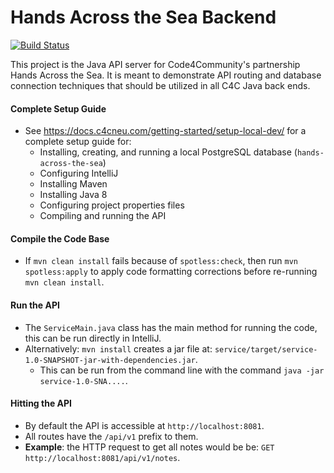 # Hands Across the Sea Backend

[![Build Status](https://travis-ci.com/Code-4-Community/hands-across-the-sea-backend.svg?branch=master)](https://travis-ci.com/Code-4-Community/hands-across-the-sea-backend)

This project is the Java API server for Code4Community's partnership Hands Across the Sea. It is meant to demonstrate API routing and database connection techniques that should be utilized in all C4C Java back ends.

#### Complete Setup Guide
 - See https://docs.c4cneu.com/getting-started/setup-local-dev/ for a complete setup guide for:
   - Installing, creating, and running a local PostgreSQL database (`hands-across-the-sea`)
   - Configuring IntelliJ
   - Installing Maven
   - Installing Java 8
   - Configuring project properties files
   - Compiling and running the API

#### Compile the Code Base
 - If `mvn clean install` fails because of `spotless:check`, 
 then run `mvn spotless:apply` to apply code formatting corrections before
 re-running `mvn clean install`. 

#### Run the API
 - The `ServiceMain.java` class has the main method for running the code, this can be run directly in IntelliJ.
 - Alternatively: `mvn install` creates a jar file at:
 `service/target/service-1.0-SNAPSHOT-jar-with-dependencies.jar`.
   - This can be run from the command line with the command `java -jar service-1.0-SNA....`.

#### Hitting the API
 - By default the API is accessible at `http://localhost:8081`.
 - All routes have the `/api/v1` prefix to them.
 - **Example**: the HTTP request to get all notes would be be: `GET http://localhost:8081/api/v1/notes`.
